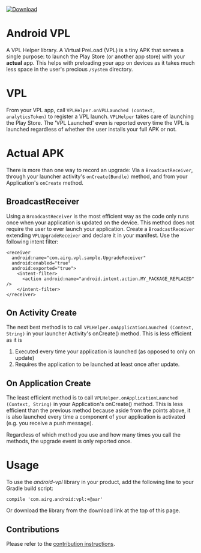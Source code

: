  [ ![Download](https://api.bintray.com/packages/airgoss/airGOss/vpl/images/download.svg) ](https://bintray.com/airgoss/airGOss/vpl/_latestVersion)

# Android VPL
A VPL Helper library. A Virtual PreLoad (VPL) is a tiny APK that serves a single purpose: to launch the Play Store (or another app store) with your __actual__ app. This helps with preloading your app on devices as it takes much less space in the user's precious `/system` directory.

# VPL
From your VPL app, call `VPLHelper.onVPLLaunched (context, analyticsToken)` to register a VPL launch. `VPLHelper` takes care of launching the Play Store. The 'VPL Launched' even is reported every time the VPL is launched regardless of whether the user installs your full APK or not.

# Actual APK
There is more than one way to record an upgrade: Via a `BroadcastReceiver`, through your launcher activity's `onCreate(Bundle)` method, and from your Application's `onCreate` method.
## BroadcastReceiver
Using a `BroadcastReceiver` is the most efficient way as the code only runs once when your application is updated on the device. This method does not require the user to ever launch your application. Create a `BroadcastReceiver` extending `VPLUpgradeReceiver` and declare it in your manifest. Use the following intent filter:

    <receiver
      android:name="com.airg.vpl.sample.UpgradeReceiver"
      android:enabled="true"
      android:exported="true">
        <intent-filter>
          <action android:name="android.intent.action.MY_PACKAGE_REPLACED" />
        </intent-filter>
    </receiver>
 
## On Activity Create
The next best method is to call `VPLHelper.onApplicationLaunched (Context, String)` in your launcher Activity's onCreate() method. This is less efficient as it is

1. Executed every time your application is launched (as opposed to only on update)
2. Requires the application to be launched at least once after update.

## On Application Create
The least efficient method is to call `VPLHelper.onApplicationLaunched (Context, String)` in your Application's onCreate() method. This is less efficient than the previous method because aside from the points above, it is also launched every time a component of your application is activated (e.g. you receive a push message).

Regardless of which method you use and how many times you call the methods, the upgrade event is only reported once.

# Usage
To use the _android-vpl_ library in your product, add the following line to your Gradle build script:

`compile 'com.airg.android:vpl:+@aar'`

Or download the library from the download link at the top of this page.

## Contributions
Please refer to the [contribution instructions](https://airg.github.io/#contribute).
